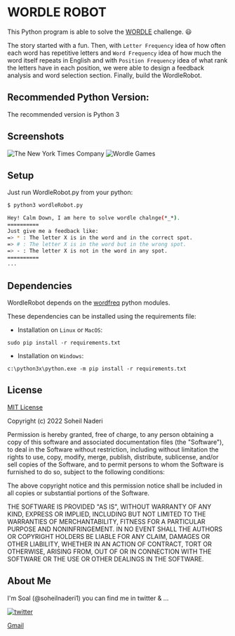 # WORDLE ROBOT

This Python program is able to solve the [WORDLE](https://www.nytimes.com/games/wordle/index.html) challenge. 😃

The story started with a fun.  Then, with `Letter Frequency` idea of ​​how often each word has repetitive letters and  `Word Frequency` idea of ​​how much the word itself repeats in English and with `Position Frequency` idea of ​​what rank the letters have in each position, we were able to design a feedback analysis and word selection section. Finally, build the WordleRobot.

## Recommended Python Version:
The recommended version is Python 3
## Screenshots
![The New York Times Company](https://s6.uupload.ir/files/screen_shot_1400-12-27_at_11.14.36_5866.png)
![Wordle Games](https://s6.uupload.ir/files/screen_shot_1400-12-26_at_17.43.53_xhe4.png)
## Setup
Just run WordleRobot.py from your python:
```bash
$ python3 wordleRobot.py

Hey! Calm Down, I am here to solve wordle chalnge(*_*).
==========
Just give me a feedback like:
=> * : The letter X is in the word and in the correct spot.
=> # : The letter X is in the word but in the wrong spot.
=> - : The letter X is not in the word in any spot.
==========
...
```

## Dependencies
WordleRobot depends on the [wordfreq](https://pypi.org/project/wordfreq) python modules.

These dependencies can be installed using the requirements file:

- Installation on `Linux` or `MacOS`:
```
sudo pip install -r requirements.txt
```
- Installation on `Windows`:
```
c:\python3x\python.exe -m pip install -r requirements.txt
```
## License
[MIT License](https://choosealicense.com/licenses/mit/)

Copyright (c) 2022 Soheil Naderi

Permission is hereby granted, free of charge, to any person obtaining a copy
of this software and associated documentation files (the "Software"), to deal
in the Software without restriction, including without limitation the rights
to use, copy, modify, merge, publish, distribute, sublicense, and/or sell
copies of the Software, and to permit persons to whom the Software is
furnished to do so, subject to the following conditions:

The above copyright notice and this permission notice shall be included in all
copies or substantial portions of the Software.

THE SOFTWARE IS PROVIDED "AS IS", WITHOUT WARRANTY OF ANY KIND, EXPRESS OR
IMPLIED, INCLUDING BUT NOT LIMITED TO THE WARRANTIES OF MERCHANTABILITY,
FITNESS FOR A PARTICULAR PURPOSE AND NONINFRINGEMENT. IN NO EVENT SHALL THE
AUTHORS OR COPYRIGHT HOLDERS BE LIABLE FOR ANY CLAIM, DAMAGES OR OTHER
LIABILITY, WHETHER IN AN ACTION OF CONTRACT, TORT OR OTHERWISE, ARISING FROM,
OUT OF OR IN CONNECTION WITH THE SOFTWARE OR THE USE OR OTHER DEALINGS IN THE
SOFTWARE.

##  About Me
I'm Soal (@soheilnaderi1) you can find me in twitter & ...

[![twitter](https://img.shields.io/badge/twitter-1DA1F2?style=for-the-badge&logo=twitter&logoColor=white)](https://twitter.com/Soheilnader1)

[Gmail](soheilnaderii1@gmail.com)
